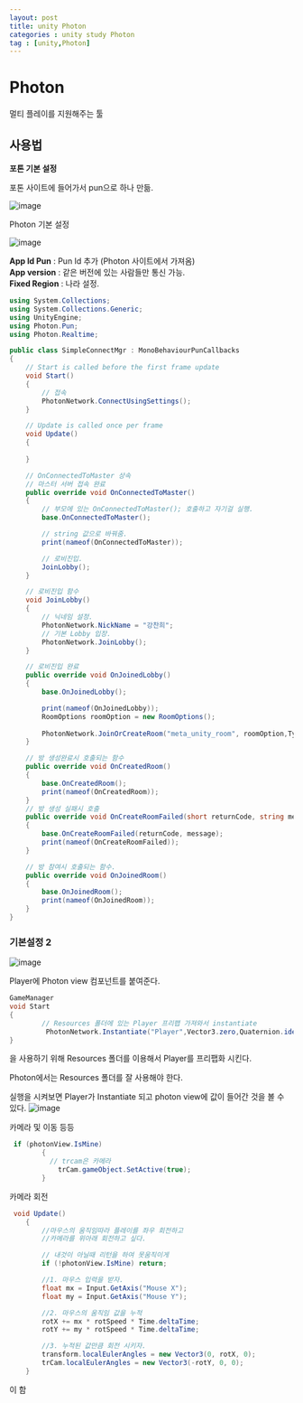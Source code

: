 ```yaml
---
layout: post
title: unity Photon
categories : unity study Photon
tag : [unity,Photon]
---
```


# Photon

멀티 플레이를 지원해주는 툴

## 사용법

**포톤 기본 설정**

포톤 사이트에 들어가서 pun으로 하나 만듦.

![image](https://github.com/kcheee/kcheee/assets/86779278/37d77856-9894-4f72-9469-6f14abc48edd)    

Photon 기본 설정

![image](https://github.com/kcheee/kcheee/assets/86779278/be70e1e6-1daf-4540-8532-2141c8336529)   

**App Id Pun** : Pun Id 추가 (Photon 사이트에서 가져옴)   
**App version** : 같은 버전에 있는 사람들만 통신 가능.   
**Fixed Region** : 나라 설정.   

```c# 
using System.Collections;
using System.Collections.Generic;
using UnityEngine;
using Photon.Pun;
using Photon.Realtime;

public class SimpleConnectMgr : MonoBehaviourPunCallbacks
{
    // Start is called before the first frame update
    void Start()
    {
        // 접속
        PhotonNetwork.ConnectUsingSettings();
    }

    // Update is called once per frame
    void Update()
    {
        
    }

    // OnConnectedToMaster 상속 
    // 마스터 서버 접속 완료
    public override void OnConnectedToMaster()
    {
        // 부모에 있는 OnConnectedToMaster(); 호출하고 자기걸 실행.
        base.OnConnectedToMaster();

        // string 값으로 바꿔줌.
        print(nameof(OnConnectedToMaster));

        // 로비진입.
        JoinLobby();
    }

    // 로비진입 함수
    void JoinLobby()
    {
        // 닉네임 설정.
        PhotonNetwork.NickName = "강찬희";
        // 기본 Lobby 입장.
        PhotonNetwork.JoinLobby();      
    }

    // 로비진입 완료
    public override void OnJoinedLobby()
    {
        base.OnJoinedLobby();

        print(nameof(OnJoinedLobby));
        RoomOptions roomOption = new RoomOptions();
  
        PhotonNetwork.JoinOrCreateRoom("meta_unity_room", roomOption,TypedLobby.Default);
    }

    // 방 생성완료시 호출되는 함수
    public override void OnCreatedRoom()
    {
        base.OnCreatedRoom();
        print(nameof(OnCreatedRoom));
    }
    // 방 생성 실패시 호출
    public override void OnCreateRoomFailed(short returnCode, string message)
    {
        base.OnCreateRoomFailed(returnCode, message);
        print(nameof(OnCreateRoomFailed));
    }

    // 방 참여시 호출되는 함수.
    public override void OnJoinedRoom()
    {
        base.OnJoinedRoom();
        print(nameof(OnJoinedRoom));
    }
}

```

### 기본설정 2

![image](https://github.com/kcheee/kcheee/assets/86779278/8feedab3-4f2d-472a-9238-3a9d4f5bc58f)

Player에 Photon view 컴포넌트를 붙여준다.

```c# 
GameManager
void Start
{  
        // Resources 폴더에 있는 Player 프리팹 가져와서 instantiate
         PhotonNetwork.Instantiate("Player",Vector3.zero,Quaternion.identity);
}
```
을 사용하기 위해 Resources 폴더를 이용해서 Player를 프리팹화 시킨다.

Photon에서는 Resources 폴더를 잘 사용해야 한다.

실행을 시켜보면 Player가 Instantiate 되고 photon view에 값이 들어간 것을 볼 수 있다.
![image](https://github.com/kcheee/kcheee/assets/86779278/4cd915cd-b9ed-48b7-8079-f07c0800f067)


카메라 및 이동 등등 


```c#
 if (photonView.IsMine)
        {
          // trcam은 카메라
            trCam.gameObject.SetActive(true);
        }
```

카메라 회전

```c#
 void Update()
    {
        //마우스의 움직임따라 플레이를 좌우 회전하고
        //카메라를 위아래 회전하고 싶다.

        // 내것이 아닐때 리턴을 하여 못움직이게
        if (!photonView.IsMine) return;

        //1. 마우스 입력을 받자.
        float mx = Input.GetAxis("Mouse X");
        float my = Input.GetAxis("Mouse Y");

        //2. 마우스의 움직임 값을 누적
        rotX += mx * rotSpeed * Time.deltaTime;
        rotY += my * rotSpeed * Time.deltaTime;

        //3. 누적된 값만큼 회전 시키자.
        transform.localEulerAngles = new Vector3(0, rotX, 0);
        trCam.localEulerAngles = new Vector3(-rotY, 0, 0);
    }
```

이 함
